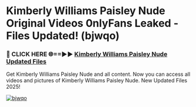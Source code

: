 # Kimberly Williams Paisley Nude Original Videos 0nlyFans Leaked - Files Updated! (bjwqo)

<h3>🔴 CLICK HERE 🌐==►► <a href="https://tinyurl.com/52m3yx9h" rel="nofollow">Kimberly Williams Paisley Nude Updated Files</a></h3>

Get Kimberly Williams Paisley Nude and all content. Now you can access all videos and pictures of Kimberly Williams Paisley Nude. New Updated Files 2025!

[![bjwqo](https://i.imgur.com/TnHtlc8.gif)](https://tinyurl.com/52m3yx9h)
